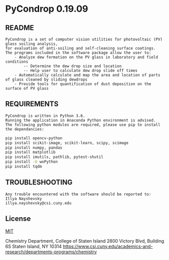  # PyCondrop 0.19.09

## README

	PyCondrop is a set of computer vision utilities for photovoltaic (PV) glass soiling analysis,
	for evaluation of anti-soiling and self-cleaning surface coatings.
	The programs included in the software package allow the user to:
		- Analyze dew formation on the PV glass in laboratory and field conditions
			-- Determine the dew drop size and location
			-- Help user to calculate dew drop slide off times
		- Automatically calculate and map the area and location of parts of glass cleaned by sliding dewdrops
		- Provide tools for quantification of dust deposition on the surface of PV glass


## REQUIREMENTS

	PyCondrop is written in Python 3.6.
	Running the application in Anaconda Python environment is advised.
	The following python modules are required, please use pip to install the dependancies:

```bash
pip install opencv-python
pip install scikit-image, scikit-learn, scipy, scimage
pip install numpy, pandas
pip install matplotlib
pip install imutils, pathlib, pytest-shutil
pip install -U wxPython
pip install tqdm
```

## TROUBLESHOOTING

	Any trouble encountered with the software should be reported to:
	Illya Nayshevsky
	illya.nayshevsky@csi.cuny.edu

## License
[MIT](https://choosealicense.com/licenses/mit/)


Chemistry Department, College of Staten Island
2800 Victory Blvd, Building 6S
Staten Island, NY 10314
https://www.csi.cuny.edu/academics-and-research/departments-programs/chemistry



